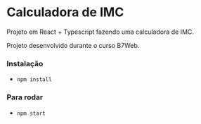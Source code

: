 # Calculadora de IMC

Projeto em React + Typescript fazendo uma calculadora de IMC. 

Projeto desenvolvido durante o curso B7Web. 

### Instalação
- `npm install`

### Para rodar 
- `npm start`

